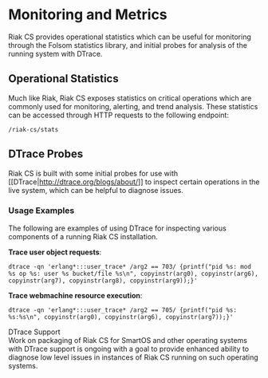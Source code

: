 # Monitoring and Metrics
Riak CS provides operational statistics which can be useful for monitoring through the Folsom statistics library, and initial probes for analysis of the running system with DTrace.

## Operational Statistics
Much like Riak, Riak CS exposes statistics on critical operations which are commonly used for monitoring, alerting, and trend analysis. These statistics can be accessed through HTTP requests to the following endpoint:

```
/riak-cs/stats
```

<!--
The results will include one-minute counters for the following statistics:

* **block_get**:
* **block_put**:
* **block_delete**:
* **service_get_buckets**:
* **bucket_list_keys**:
* **bucket_create**:
* **bucket_delete**:
* **bucket_get_acl**:
* **bucket_put_acl**:
* **object_get**:
* **object_put**:
* **object_head**:
* **object_delete**:
* **object_get_acl**:
* **object_put_acl**:

-->

## DTrace Probes
Riak CS is built with some initial probes for use with [[DTrace|http://dtrace.org/blogs/about/]] to inspect certain operations in the live system, which can be helpful to diagnose issues.

### Usage Examples
The following are examples of using DTrace for inspecting various components of a running Riak CS installation.

**Trace user object requests**:

    dtrace -qn 'erlang*:::user_trace* /arg2 == 703/ {printf("pid %s: mod %s op %s: user %s bucket/file %s\n", copyinstr(arg0), copyinstr(arg6), copyinstr(arg7), copyinstr(arg8), copyinstr(arg9));}'

**Trace webmachine resource execution**:

    dtrace -qn 'erlang*:::user_trace* /arg2 == 705/ {printf("pid %s: %s:%s\n", copyinstr(arg0), copyinstr(arg6), copyinstr(arg7));}'

<div class="info"><div class="title">DTrace Support</div> Work on packaging of Riak CS for SmartOS and other operating systems with DTrace support is ongoing with a goal to provide enhanced ability to diagnose low level issues in instances of Riak CS running on such operating systems.</div>
